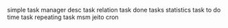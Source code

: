 simple task manager
desc task
relation task
done tasks
statistics task
to do time task
repeating task
msm jeito cron
